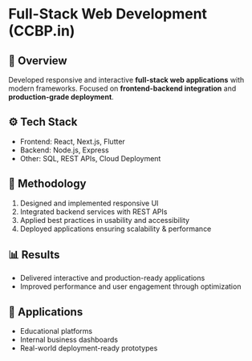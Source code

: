 # Full-Stack Web Development (CCBP.in)

## 📌 Overview
Developed responsive and interactive **full-stack web applications** with modern frameworks. Focused on **frontend-backend integration** and **production-grade deployment**.

## ⚙️ Tech Stack
- Frontend: React, Next.js, Flutter
- Backend: Node.js, Express
- Other: SQL, REST APIs, Cloud Deployment

## 🧠 Methodology
1. Designed and implemented responsive UI
2. Integrated backend services with REST APIs
3. Applied best practices in usability and accessibility
4. Deployed applications ensuring scalability & performance

## 📊 Results
- Delivered interactive and production-ready applications
- Improved performance and user engagement through optimization

## 🌟 Applications
- Educational platforms
- Internal business dashboards
- Real-world deployment-ready prototypes
